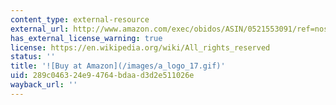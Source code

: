 ```yaml
---
content_type: external-resource
external_url: http://www.amazon.com/exec/obidos/ASIN/0521553091/ref=nosim/mitopencourse-20
has_external_license_warning: true
license: https://en.wikipedia.org/wiki/All_rights_reserved
status: ''
title: '![Buy at Amazon](/images/a_logo_17.gif)'
uid: 289c0463-24e9-4764-bdaa-d3d2e511026e
wayback_url: ''
---
```

